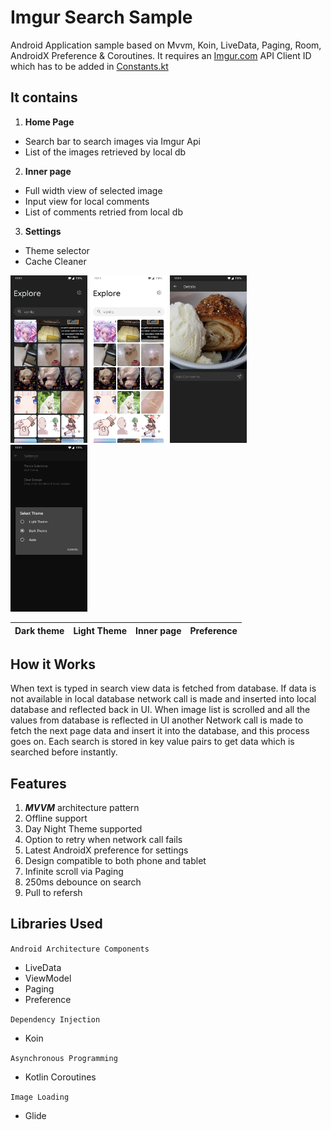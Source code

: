 # Imgur Search Sample
Android Application sample based on Mvvm, Koin, LiveData, Paging, Room, AndroidX Preference &amp; Coroutines. It requires an [Imgur.com](https://imgur.com/) API Client ID which has to be added in [Constants.kt](app/src/main/java/com/interview/project/ui/utils/Constants.kt)

## It contains
1. **Home Page**
  * Search bar to search images via Imgur Api
  * List of the images retrieved by local db
2. **Inner page**
  * Full width view of selected image
  * Input view for local comments
  * List of comments retried from local db
3. **Settings**
  * Theme selector
  * Cache Cleaner

<div>
  <img float=left width=24.5% src="media/home-dark.png">
  <img float=left width=24.5% src="media/home-light.png">
  <img float=left width=24.5% src="media/inner-page.png">
  <img float=left width=24.5% src="media/theme.png">
</div>

Dark theme | Light Theme | Inner page | Preference
--- | --- | --- | ---

## How it Works
When text is typed in search view data is fetched from database. If data is not available in local database network call is made and inserted into local database and reflected back in UI. When image list is scrolled and all the values from database is reflected in UI another Network call is made to fetch the next page data and insert it into the database, and this process goes on. Each search is stored in key value pairs to get data which is searched before instantly.

## Features
1. ***MVVM*** architecture pattern
2. Offline support
3. Day Night Theme supported
4. Option to retry when network call fails
5. Latest AndroidX preference for settings
6. Design compatible to both phone and tablet
7. Infinite scroll via Paging
8. 250ms debounce on search
9. Pull to refersh 


## Libraries Used

 `Android Architecture Components`
* LiveData
* ViewModel
* Paging
* Preference

 `Dependency Injection`
* Koin

 `Asynchronous Programming`
* Kotlin Coroutines

`Image Loading`
* Glide
 




